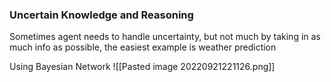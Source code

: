 ### Uncertain Knowledge and Reasoning
Sometimes agent needs to handle uncertainty, but not much by taking in as much info as possible, the easiest example is weather prediction

Using Bayesian Network
![[Pasted image 20220921221126.png]]
